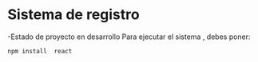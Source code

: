 <h1>Sistema de registro</h1>
-Estado de proyecto en desarrollo
Para ejecutar el sistema , debes poner:

``` npm install  react ```
